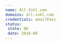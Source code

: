 ```yaml
---
name: All-Inkl.com
domains: all-inkl.com
credentials: emailPass
status:
 state: OK
 date: 2018-08
---
```


